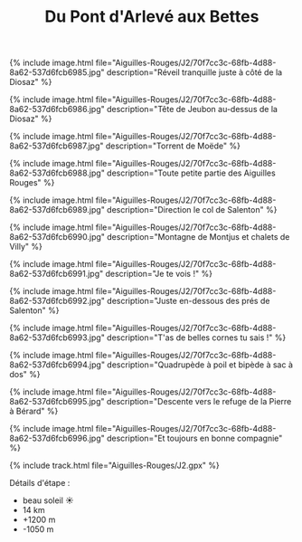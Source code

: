 ﻿---
title: "Du Pont d'Arlevé aux Bettes"
permalink: /Aiguilles-Rouges/J2/
sidebar:
  nav: "aiguilles_rouges"
enable_tracks: true
---

{% include image.html file="Aiguilles-Rouges/J2/70f7cc3c-68fb-4d88-8a62-537d6fcb6985.jpg" description="Réveil tranquille juste à côté de la Diosaz" %}

{% include image.html file="Aiguilles-Rouges/J2/70f7cc3c-68fb-4d88-8a62-537d6fcb6986.jpg" description="Tête de Jeubon au-dessus de la Diosaz" %}

{% include image.html file="Aiguilles-Rouges/J2/70f7cc3c-68fb-4d88-8a62-537d6fcb6987.jpg" description="Torrent de Moëde" %}

{% include image.html file="Aiguilles-Rouges/J2/70f7cc3c-68fb-4d88-8a62-537d6fcb6988.jpg" description="Toute petite partie des Aiguilles Rouges" %}

{% include image.html file="Aiguilles-Rouges/J2/70f7cc3c-68fb-4d88-8a62-537d6fcb6989.jpg" description="Direction le col de Salenton" %}

{% include image.html file="Aiguilles-Rouges/J2/70f7cc3c-68fb-4d88-8a62-537d6fcb6990.jpg" description="Montagne de Montjus et chalets de Villy" %}

{% include image.html file="Aiguilles-Rouges/J2/70f7cc3c-68fb-4d88-8a62-537d6fcb6991.jpg" description="Je te vois !" %}

{% include image.html file="Aiguilles-Rouges/J2/70f7cc3c-68fb-4d88-8a62-537d6fcb6992.jpg" description="Juste en-dessous des prés de Salenton" %}

{% include image.html file="Aiguilles-Rouges/J2/70f7cc3c-68fb-4d88-8a62-537d6fcb6993.jpg" description="T'as de belles cornes tu sais !" %}

{% include image.html file="Aiguilles-Rouges/J2/70f7cc3c-68fb-4d88-8a62-537d6fcb6994.jpg" description="Quadrupède à poil et bipède à sac à dos" %}

{% include image.html file="Aiguilles-Rouges/J2/70f7cc3c-68fb-4d88-8a62-537d6fcb6995.jpg" description="Descente vers le refuge de la Pierre à Bérard" %}

{% include image.html file="Aiguilles-Rouges/J2/70f7cc3c-68fb-4d88-8a62-537d6fcb6996.jpg" description="Et toujours en bonne compagnie" %}

{% include track.html file="Aiguilles-Rouges/J2.gpx" %}

Détails d'étape :
* beau soleil :sunny:
* 14 km
* +1200 m
* -1050 m
